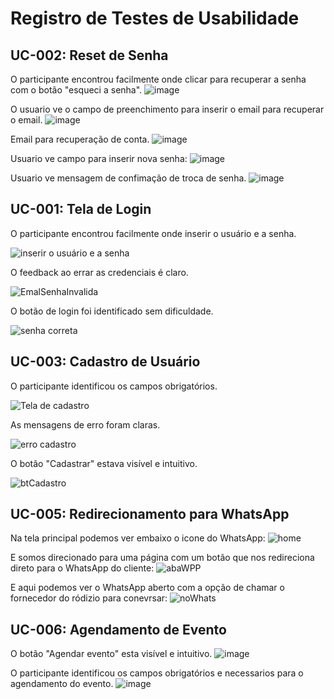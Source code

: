 # Registro de Testes de Usabilidade

## UC-002: Reset de Senha
O participante encontrou facilmente onde clicar para recuperar a senha com o botão "esqueci a senha".
![image](https://github.com/user-attachments/assets/07d53821-c5f3-4d58-8aae-f0a34b51e0d1)

O usuario ve o campo de preenchimento para inserir o email para recuperar o email.
![image](https://github.com/user-attachments/assets/b32c528a-2e74-4d06-92c4-439315c7bb88)

Email para recuperação de conta.
![image](https://github.com/user-attachments/assets/5cb34716-297c-4c6e-9f04-e658926e50e6)

Usuario ve campo para inserir nova senha:
![image](https://github.com/user-attachments/assets/9d46e1fc-a634-4ff7-a2be-b618a9ca6066)

Usuario ve mensagem de confimação de troca de senha.
![image](https://github.com/user-attachments/assets/c8b5ba9a-aa61-4940-bd40-5a30fd152f93)

## UC-001: Tela de Login
O participante encontrou facilmente onde inserir o usuário e a senha.

![inserir o usuário e a senha](https://github.com/user-attachments/assets/424ffbcb-fd8e-4990-8dd2-a76355e49c6b)

O feedback ao errar as credenciais é claro.

![EmalSenhaInvalida](https://github.com/user-attachments/assets/ccfce00f-a732-4635-affc-7687112482d3)

O botão de login foi identificado sem dificuldade.

![senha correta](https://github.com/user-attachments/assets/997772be-5b25-429a-b42e-97ddd3a3fc22)

## UC-003: Cadastro de Usuário
O participante identificou os campos obrigatórios.

![Tela de cadastro](https://github.com/user-attachments/assets/5cb27deb-3975-47fe-a52f-eb0c85c72e07)

As mensagens de erro foram claras.

![erro cadastro](https://github.com/user-attachments/assets/be5a0587-99d3-4406-8037-8342a44b27a3)

O botão "Cadastrar" estava visível e intuitivo.

![btCadastro](https://github.com/user-attachments/assets/721faf5b-6823-40c1-8302-ba4a309a6c98)

## UC-005: Redirecionamento para WhatsApp

Na tela principal podemos ver embaixo o icone do WhatsApp:
![home](https://github.com/user-attachments/assets/bbc5498c-4d9f-4e7a-8fad-bd8fa3f4c387)

E somos direcionado para uma página com um botão que nos redireciona direto para o WhatsApp do cliente:
![abaWPP](https://github.com/user-attachments/assets/9998ec1f-4a26-46ba-9c80-b862a8582ac3)

E aqui podemos ver o WhatsApp aberto com a opção de chamar o fornecedor do ródizio para conevrsar:
![noWhats](https://github.com/user-attachments/assets/289b7fd4-62e3-4171-93b5-2b0f4cc652fa)


## UC-006: Agendamento de Evento
O botão "Agendar evento" esta visível e intuitivo.
![image](https://github.com/user-attachments/assets/367bcaea-d3bb-47e5-a486-35872332aa70)

O participante identificou os campos obrigatórios e necessarios para o agendamento do evento.
![image](https://github.com/user-attachments/assets/007ebec8-a7d3-40a0-8ba6-e8f9845cad22)
